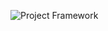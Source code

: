 ![Project Framework]((https://www.canva.com/design/DAGRqWk7ws4/9zlX1G8yaMddf5K4r_FaGw/view?utm_content=DAGRqWk7ws4&utm_campaign=designshare&utm_medium=link&utm_source=editor))

